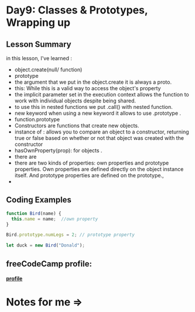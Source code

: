 # Day9: Classes & Prototypes, Wrapping up


## Lesson Summary
in this lesson, I've learned :
- object.create(null/ function)
- prototype
- the argument that we put in the object.create it is always a proto.
- this: While this is a valid way to access the object's property
-  the implicit parameter set in the execution context allows the function to work with individual objects despite being shared.
-  to use this in nested functions we put .call() with nested function.
-  new keyword when using a new keyword it allows to use .prototype .
-  function.prototype
-  Constructors are functions that create new objects.
- instance of :  allows you to compare an object to a constructor, returning true or false based on whether or not that object was created with the constructor
- hasOwnProperty(prop): for objects .
- there are  
- there are  two kinds of properties: own properties and prototype properties. Own properties are defined directly on the object instance itself. And prototype properties are defined on the prototype.,
-  

## Coding Examples
```javascript
function Bird(name) {
  this.name = name;  //own property
}

Bird.prototype.numLegs = 2; // prototype property

let duck = new Bird("Donald");

```
## freeCodeCamp profile: 
#### [profile](https://www.freecodecamp.org/aya22)


#  Notes for me => 

